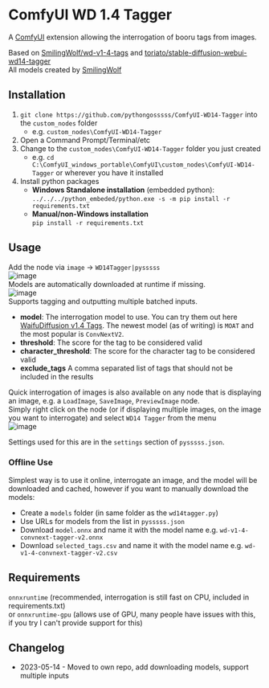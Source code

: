 # ComfyUI WD 1.4 Tagger

A [ComfyUI](https://github.com/comfyanonymous/ComfyUI) extension allowing the interrogation of booru tags from images.

Based on [SmilingWolf/wd-v1-4-tags](https://huggingface.co/spaces/SmilingWolf/wd-v1-4-tags) and [toriato/stable-diffusion-webui-wd14-tagger](https://github.com/toriato/stable-diffusion-webui-wd14-tagger)  
All models created by [SmilingWolf](https://huggingface.co/SmilingWolf)

## Installation
1. `git clone https://github.com/pythongosssss/ComfyUI-WD14-Tagger` into the `custom_nodes` folder 
    - e.g. `custom_nodes\ComfyUI-WD14-Tagger`  
2. Open a Command Prompt/Terminal/etc
3. Change to the `custom_nodes\ComfyUI-WD14-Tagger` folder you just created 
    - e.g. `cd C:\ComfyUI_windows_portable\ComfyUI\custom_nodes\ComfyUI-WD14-Tagger` or wherever you have it installed
4.  Install python packages
      - **Windows Standalone installation** (embedded python):   
       `../../../python_embeded/python.exe -s -m pip install -r requirements.txt`  
      - **Manual/non-Windows installation**   
        `pip install -r requirements.txt`

## Usage
Add the node via `image` -> `WD14Tagger|pysssss`  
![image](https://github.com/pythongosssss/ComfyUI-WD14-Tagger/assets/125205205/ee6756ae-73f6-4e9f-a3da-eb87a056eb87)  
Models are automatically downloaded at runtime if missing.  
![image](https://github.com/pythongosssss/ComfyUI-WD14-Tagger/assets/125205205/cc09ae71-1a38-44da-afec-90f470a4b47d)  
Supports tagging and outputting multiple batched inputs.  
- **model**: The interrogation model to use. You can try them out here [WaifuDiffusion v1.4 Tags](https://huggingface.co/spaces/SmilingWolf/wd-v1-4-tags). The newest model (as of writing) is `MOAT` and the most popular is `ConvNextV2`.  
- **threshold**: The score for the tag to be considered valid
- **character_threshold**: The score for the character tag to be considered valid
- **exclude_tags** A comma separated list of tags that should not be included in the results

Quick interrogation of images is also available on any node that is displaying an image, e.g. a `LoadImage`, `SaveImage`, `PreviewImage` node.  
Simply right click on the node (or if displaying multiple images, on the image you want to interrogate) and select `WD14 Tagger` from the menu  
![image](https://github.com/pythongosssss/ComfyUI-WD14-Tagger/assets/125205205/11733899-6163-49f6-a22b-8dd86d910de6)

Settings used for this are in the `settings` section of `pysssss.json`.

### Offline Use
Simplest way is to use it online, interrogate an image, and the model will be downloaded and cached, however if you want to manually download the models:
- Create a `models` folder (in same folder as the `wd14tagger.py`)
- Use URLs for models from the list in `pysssss.json`
- Download `model.onnx` and name it with the model name e.g. `wd-v1-4-convnext-tagger-v2.onnx`
- Download `selected_tags.csv` and name it with the model name e.g. `wd-v1-4-convnext-tagger-v2.csv`

## Requirements
`onnxruntime` (recommended, interrogation is still fast on CPU, included in requirements.txt)  
or `onnxruntime-gpu` (allows use of GPU, many people have issues with this, if you try I can't provide support for this)

## Changelog
- 2023-05-14 - Moved to own repo, add downloading models, support multiple inputs
